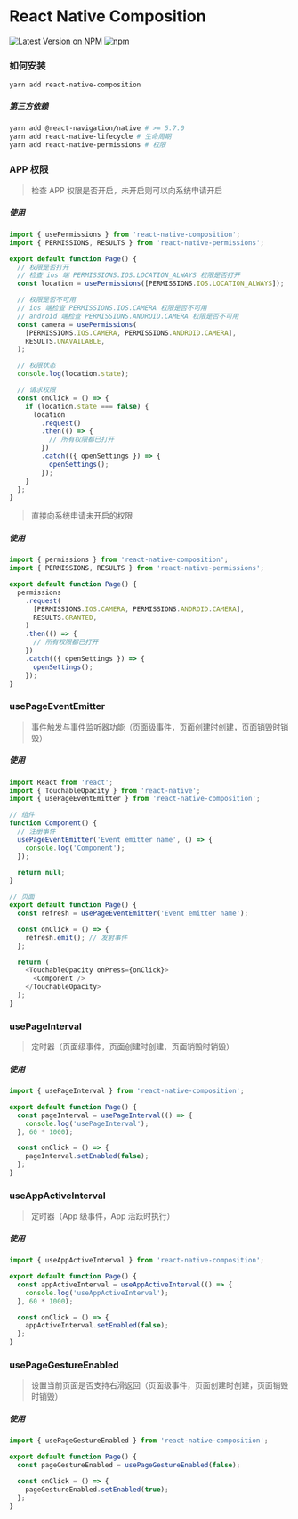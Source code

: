 # React Native Composition

[![Latest Version on NPM](https://img.shields.io/npm/v/react-native-composition.svg?style=flat-square)](https://npmjs.com/package/react-native-composition)
[![npm](https://img.shields.io/npm/dt/react-native-composition.svg?style=flat-square)](https://www.npmjs.com/package/react-native-composition)

### 如何安装

```sh
yarn add react-native-composition
```

##### 第三方依赖

```sh
yarn add @react-navigation/native # >= 5.7.0
yarn add react-native-lifecycle # 生命周期
yarn add react-native-permissions # 权限
```

### APP 权限

> 检查 APP 权限是否开启，未开启则可以向系统申请开启

##### 使用

```js
import { usePermissions } from 'react-native-composition';
import { PERMISSIONS, RESULTS } from 'react-native-permissions';

export default function Page() {
  // 权限是否打开
  // 检查 ios 端 PERMISSIONS.IOS.LOCATION_ALWAYS 权限是否打开
  const location = usePermissions([PERMISSIONS.IOS.LOCATION_ALWAYS]);

  // 权限是否不可用
  // ios 端检查 PERMISSIONS.IOS.CAMERA 权限是否不可用
  // android 端检查 PERMISSIONS.ANDROID.CAMERA 权限是否不可用
  const camera = usePermissions(
    [PERMISSIONS.IOS.CAMERA, PERMISSIONS.ANDROID.CAMERA],
    RESULTS.UNAVAILABLE,
  );

  // 权限状态
  console.log(location.state);

  // 请求权限
  const onClick = () => {
    if (location.state === false) {
      location
        .request()
        .then(() => {
          // 所有权限都已打开
        })
        .catch(({ openSettings }) => {
          openSettings();
        });
    }
  };
}
```

> 直接向系统申请未开启的权限

##### 使用

```js
import { permissions } from 'react-native-composition';
import { PERMISSIONS, RESULTS } from 'react-native-permissions';

export default function Page() {
  permissions
    .request(
      [PERMISSIONS.IOS.CAMERA, PERMISSIONS.ANDROID.CAMERA],
      RESULTS.GRANTED,
    )
    .then(() => {
      // 所有权限都已打开
    })
    .catch(({ openSettings }) => {
      openSettings();
    });
}
```

### usePageEventEmitter

> 事件触发与事件监听器功能（页面级事件，页面创建时创建，页面销毁时销毁）

##### 使用

```js
import React from 'react';
import { TouchableOpacity } from 'react-native';
import { usePageEventEmitter } from 'react-native-composition';

// 组件
function Component() {
  // 注册事件
  usePageEventEmitter('Event emitter name', () => {
    console.log('Component');
  });

  return null;
}

// 页面
export default function Page() {
  const refresh = usePageEventEmitter('Event emitter name');

  const onClick = () => {
    refresh.emit(); // 发射事件
  };

  return (
    <TouchableOpacity onPress={onClick}>
      <Component />
    </TouchableOpacity>
  );
}
```

### usePageInterval

> 定时器（页面级事件，页面创建时创建，页面销毁时销毁）

##### 使用

```js
import { usePageInterval } from 'react-native-composition';

export default function Page() {
  const pageInterval = usePageInterval(() => {
    console.log('usePageInterval');
  }, 60 * 1000);

  const onClick = () => {
    pageInterval.setEnabled(false);
  };
}
```

### useAppActiveInterval

> 定时器（App 级事件，App 活跃时执行）

##### 使用

```js
import { useAppActiveInterval } from 'react-native-composition';

export default function Page() {
  const appActiveInterval = useAppActiveInterval(() => {
    console.log('useAppActiveInterval');
  }, 60 * 1000);

  const onClick = () => {
    appActiveInterval.setEnabled(false);
  };
}
```

### usePageGestureEnabled

> 设置当前页面是否支持右滑返回（页面级事件，页面创建时创建，页面销毁时销毁）

##### 使用

```js
import { usePageGestureEnabled } from 'react-native-composition';

export default function Page() {
  const pageGestureEnabled = usePageGestureEnabled(false);

  const onClick = () => {
    pageGestureEnabled.setEnabled(true);
  };
}
```

